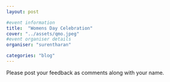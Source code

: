 ```yaml
---
layout: post

#event information
title:  "Womens Day Celebration"
cover: "../assets/qmo.jpeg"
#event organiser details
organiser: "surentharan"

categories: "blog"
---
```


Please post your feedback as comments along with your name.
